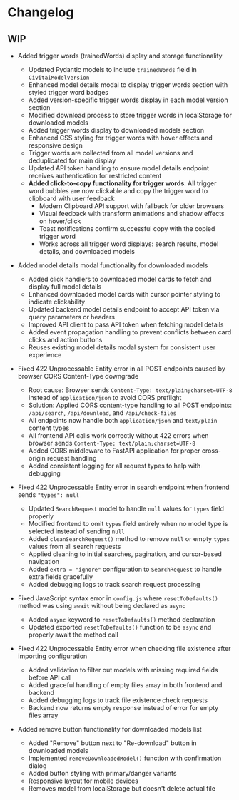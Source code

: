 # Changelog

## WIP

- Added trigger words (trainedWords) display and storage functionality

  - Updated Pydantic models to include `trainedWords` field in `CivitaiModelVersion`
  - Enhanced model details modal to display trigger words section with styled trigger word badges
  - Added version-specific trigger words display in each model version section
  - Modified download process to store trigger words in localStorage for downloaded models
  - Added trigger words display to downloaded models section
  - Enhanced CSS styling for trigger words with hover effects and responsive design
  - Trigger words are collected from all model versions and deduplicated for main display
  - Updated API token handling to ensure model details endpoint receives authentication for restricted content
  - **Added click-to-copy functionality for trigger words**: All trigger word bubbles are now clickable and copy the trigger word to clipboard with user feedback
    - Modern Clipboard API support with fallback for older browsers
    - Visual feedback with transform animations and shadow effects on hover/click
    - Toast notifications confirm successful copy with the copied trigger word
    - Works across all trigger word displays: search results, model details, and downloaded models

- Added model details modal functionality for downloaded models

  - Added click handlers to downloaded model cards to fetch and display full model details
  - Enhanced downloaded model cards with cursor pointer styling to indicate clickability
  - Updated backend model details endpoint to accept API token via query parameters or headers
  - Improved API client to pass API token when fetching model details
  - Added event propagation handling to prevent conflicts between card clicks and action buttons
  - Reuses existing model details modal system for consistent user experience

- Fixed 422 Unprocessable Entity error in all POST endpoints caused by browser CORS Content-Type downgrade

  - Root cause: Browser sends `Content-Type: text/plain;charset=UTF-8` instead of `application/json` to avoid CORS preflight
  - Solution: Applied CORS content-type handling to all POST endpoints: `/api/search`, `/api/download`, and `/api/check-files`
  - All endpoints now handle both `application/json` and `text/plain` content types
  - All frontend API calls work correctly without 422 errors when browser sends `Content-Type: text/plain;charset=UTF-8`
  - Added CORS middleware to FastAPI application for proper cross-origin request handling
  - Added consistent logging for all request types to help with debugging

- Fixed 422 Unprocessable Entity error in search endpoint when frontend sends `"types": null`

  - Updated `SearchRequest` model to handle `null` values for `types` field properly
  - Modified frontend to omit `types` field entirely when no model type is selected instead of sending `null`
  - Added `cleanSearchRequest()` method to remove `null` or empty `types` values from all search requests
  - Applied cleaning to initial searches, pagination, and cursor-based navigation
  - Added `extra = "ignore"` configuration to `SearchRequest` to handle extra fields gracefully
  - Added debugging logs to track search request processing

- Fixed JavaScript syntax error in `config.js` where `resetToDefaults()` method was using `await` without being declared as `async`

  - Added `async` keyword to `resetToDefaults()` method declaration
  - Updated exported `resetToDefaults()` function to be `async` and properly await the method call

- Fixed 422 Unprocessable Entity error when checking file existence after importing configuration

  - Added validation to filter out models with missing required fields before API call
  - Added graceful handling of empty files array in both frontend and backend
  - Added debugging logs to track file existence check requests
  - Backend now returns empty response instead of error for empty files array

- Added remove button functionality for downloaded models list
  - Added "Remove" button next to "Re-download" button in downloaded models
  - Implemented `removeDownloadedModel()` function with confirmation dialog
  - Added button styling with primary/danger variants
  - Responsive layout for mobile devices
  - Removes model from localStorage but doesn't delete actual file
